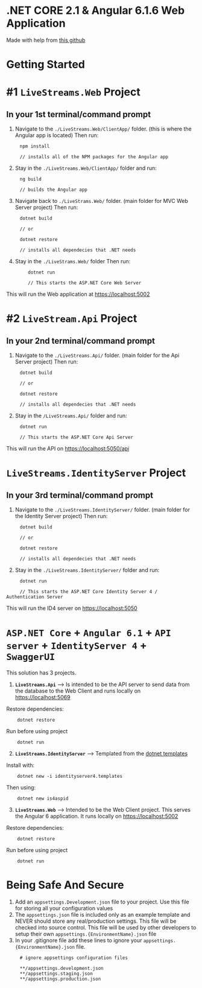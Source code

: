 # .NET CORE 2.1 & Angular 6.1.6 Web Application

Made with help from [this github](https://github.com/elanderson/Angular-Core-IdentityServer)

# Getting Started

# #1 `LiveStreams.Web` Project

## In your 1st terminal/command prompt

1.   Navigate to the `./LiveStreams.Web/ClientApp/` folder. (this is where the Angular app is located)
     Then run:

```
     npm install

     // installs all of the NPM packages for the Angular app
```

2.   Stay in the `./LiveStreams.Web/ClientApp/` folder and run:

```
     ng build

     // builds the Angular app
```

3.   Navigate back to `./LiveStrams.Web/` folder. (main folder for MVC Web Server project)
     Then run:

```
     dotnet build

     // or

     dotnet restore

     // installs all dependecies that .NET needs
```

4.   Stay in the `./LiveStrams.Web/` folder
     Then run:

```
        dotnet run

        // This starts the ASP.NET Core Web Server
```

This will run the Web application at [https://localhost:5002](https://localhost:5002)

# #2 `LiveStream.Api` Project

## In your 2nd terminal/command prompt

1.   Navigate to the `./LiveStreams.Api/` folder. (main folder for the Api Server project)
     Then run:

```
     dotnet build

     // or

     dotnet restore

     // installs all dependecies that .NET needs
```

2.   Stay in the `/LiveStreams.Api/` folder and run:

```
     dotnet run

     // This starts the ASP.NET Core Api Server
```

This will run the API on [https://localhost:5050/api](https://localhost:5050/api)

# `LiveStreams.IdentityServer` Project

## In your 3rd terminal/command prompt

1.   Navigate to the `./LiveStreams.IdentityServer/` folder. (main folder for the Identity Server project)
     Then run:

```
     dotnet build

     // or

     dotnet restore

     // installs all dependecies that .NET needs
```

2.   Stay in the `./LiveStreams.IdentityServer/` folder and run:

```
     dotnet run

     // This starts the ASP.NET Core Identity Server 4 / Authentication Server
```

This will run the ID4 server on [https://localhost:5050](https://localhost:5050)

# `ASP.NET Core` + `Angular 6.1` + `API server` + `IdentityServer 4` + `SwaggerUI`

This solution has 3 projects.

1. **`LiveStreams.Api`** --> Is intended to be the API server to send data from the database to the Web Client and runs locally on [https://localhost:5069](https://localhost:5069)

Restore dependencies:

        dotnet restore

Run before using project

        dotnet run

2. **`LiveStreams.IdentityServer`** --> Templated from the [dotnet templates](https://github.com/IdentityServer/IdentityServer4.Templates)

Install with:

        dotnet new -i identityserver4.templates

Then using:

        dotnet new is4aspid

3. **`LiveStreams.Web`** --> Intended to be the Web Client project. This serves the Angular 6 application. It runs locally on [https://localhost:5002](https://localhost:5002)

Restore dependencies:

        dotnet restore

Run before using project

        dotnet run

# Being Safe And Secure

1.   Add an `appsettings.Development.json` file to your project. Use this file for storing all your configuration values
2.   The `appsettings.json` file is included only as an example template and NEVER should store any real/production settings. This file will be checked into source control. This file will be used by other developers to setup their own `appsettings.{EnvironmentName}.json` file
3.   In your .gitignore file add these lines to ignore your `appsettings.{EnvironmentName}.json` file.

```
     # ignore appsettings configuration files

     **/appsettings.development.json
     **/appsettings.staging.json
     **/appsettings.production.json
```

